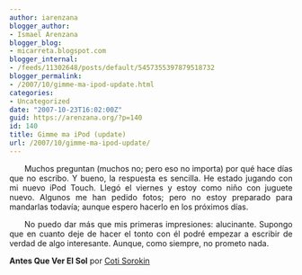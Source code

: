 ```yaml
---
author: iarenzana
blogger_author:
- Ismael Arenzana
blogger_blog:
- micarreta.blogspot.com
blogger_internal:
- /feeds/11302648/posts/default/5457355397879518732
blogger_permalink:
- /2007/10/gimme-ma-ipod-update.html
categories:
- Uncategorized
date: "2007-10-23T16:02:00Z"
guid: https://arenzana.org/?p=140
id: 140
title: Gimme ma iPod (update)
url: /2007/10/gimme-ma-ipod-update/
---
```

<p style="text-align:justify;text-indent:20pt;">
  Muchos preguntan (muchos no; pero eso no importa) por qué hace días que no escribo. Y bueno, la respuesta es sencilla. He estado jugando con mi nuevo iPod Touch. Llegó el viernes y estoy como niño con juguete nuevo. Algunos me han pedido fotos; pero no estoy preparado para mandarlas todavía; aunque espero hacerlo en los próximos días.
</p>

<p style="text-align:justify;text-indent:20pt;">
  No puedo dar más que mis primeras impresiones: alucinante. Supongo que en cuanto deje de hacer el tonto con él podré empezar a escribir de verdad de algo interesante. Aunque, como siempre, no prometo nada.
</p>

<p style="text-align:justify;text-indent:20pt;">
  <p>
    <strong>Antes Que Ver El Sol</strong> por <a href="http://www.google.com/search?q=%22Coti%20Sorokin%22">Coti Sorokin</a>
  </p>